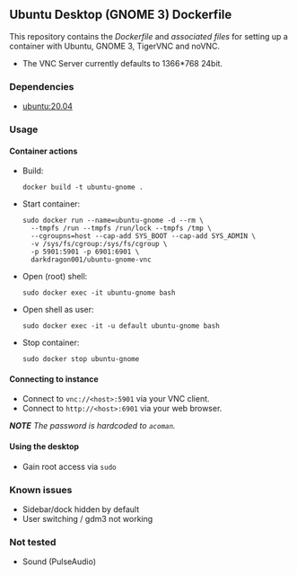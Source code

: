 ## Ubuntu Desktop (GNOME 3) Dockerfile


This repository contains the *Dockerfile* and *associated files* for setting up a container with Ubuntu, GNOME 3, TigerVNC and noVNC.

* The VNC Server currently defaults to 1366*768 24bit.

### Dependencies

* [ubuntu:20.04](https://hub.docker.com/_/ubuntu)


### Usage

#### Container actions
* Build:

      docker build -t ubuntu-gnome .
  
* Start container:

      sudo docker run --name=ubuntu-gnome -d --rm \
        --tmpfs /run --tmpfs /run/lock --tmpfs /tmp \
        --cgroupns=host --cap-add SYS_BOOT --cap-add SYS_ADMIN \
        -v /sys/fs/cgroup:/sys/fs/cgroup \
        -p 5901:5901 -p 6901:6901 \
        darkdragon001/ubuntu-gnome-vnc

* Open (root) shell:

      sudo docker exec -it ubuntu-gnome bash

* Open shell as user:

      sudo docker exec -it -u default ubuntu-gnome bash

* Stop container:

      sudo docker stop ubuntu-gnome

#### Connecting to instance

* Connect to `vnc://<host>:5901` via your VNC client.
* Connect to `http://<host>:6901` via your web browser.

_**NOTE** The password is hardcoded to `acoman`._

#### Using the desktop

* Gain root access via `sudo`


### Known issues

* Sidebar/dock hidden by default
* User switching / gdm3 not working

### Not tested

* Sound (PulseAudio)

